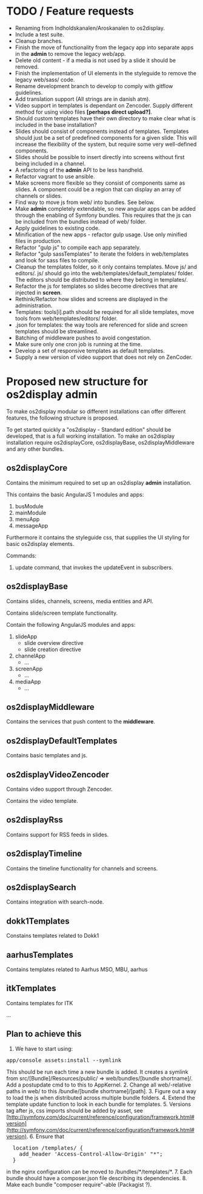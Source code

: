 TODO / Feature requests
==========

* Renaming from Indholdskanalen/Aroskanalen to os2display.
* Include a test suite.
* Cleanup branches.
* Finish the move of functionality from the legacy app into separate apps in the __admin__ to remove the legacy web/app.
* Delete old content - if a media is not used by a slide it should be removed.
* Finish the implementation of UI elements in the styleguide to remove the legacy web/sass/ code.
* Rename development branch to develop to comply with gitflow guidelines.
* Add translation support (All strings are in danish atm).
* Video support in templates is dependant on Zencoder. Supply different method for using video files __[perhaps direct upload?]__.
* Should custom templates have their own directory to make clear what is included in the base installation?
* Slides should consist of components instead of templates. Templates should just be a set of predefined components for a given slide. This will increase the flexibility of the system, but require some very well-defined components.
* Slides should be possible to insert directly into screens without first being included in a channel.
* A refactoring of the __admin__ API to be less handheld.
* Refactor vagrant to use ansible.
* Make screens more flexible so they consist of components same as slides. A component could be a region that can display an array of channels or slides.
* Find way to move js from web/ into bundles. See below.
* Make __admin__ completely extendable, so new angular apps can be added through the enabling of Symfony bundles. This requires that the js can be included from the bundles instead of web/ folder.
* Apply guidelines to existing code.
* Minification of the new apps - refactor gulp usage. Use only minified files in production.
* Refactor "gulp js" to compile each app separately.
* Refactor "gulp sassTemplates" to iterate the folders in web/templates and look for sass files to compile.
* Cleanup the templates folder, so it only contains templates. Move js/ and editors/. js/ should go into the web/templates/default_templates/ folder. The editors should be distributed to where they belong in templates/. 
* Refactor the js for templates so slides become directives that are injected in __screen__.
* Rethink/Refactor how slides and screens are displayed in the administration.
* Templates: tools[i].path should be required for all slide templates, move tools from web/templates/editors/ folder.
* .json for templates: the way tools are referenced for slide and screen templates should be streamlined.
* Batching of middleware pushes to avoid congestation.
* Make sure only one cron job is running at the time.
* Develop a set of responsive templates as default templates.
* Supply a new version of video support that does not rely on ZenCoder.



Proposed new structure for os2display admin
===========

To make os2display modular so different installations can offer different features, the following structure is proposed.

To get started quickly a "os2display - Standard edition" should be developed, that is a full working installation. To make an os2display installation require os2displayCore, os2displayBase, os2displayMiddleware and any other bundles. 

## os2displayCore
Contains the minimum required to set up an os2display __admin__ installation.

This contains the basic AngularJS 1 modules and apps:

1. busModule
2. mainModule
3. menuApp
4. messageApp

Furthermore it contains the styleguide css, that supplies the UI styling for basic os2display elements.

Commands:

1. update command, that invokes the updateEvent in subscribers.

## os2displayBase
Contains slides, channels, screens, media entities and API. 

Contains slide/screen template functionality.

Contain the following AngularJS modules and apps:

1. slideApp
   - slide overview directive
   - slide creation directive
2. channelApp
   - ...
3. screenApp
   - ...
4. mediaApp
   - ...

## os2displayMiddleware
Contains the services that push content to the __middleware__. 

## os2displayDefaultTemplates
Contains basic templates and js.

## os2displayVideoZencoder
Contains video support through Zencoder.

Contains the video template.

## os2displayRss
Contains support for RSS feeds in slides.

## os2displayTimeline
Contains the timeline functionality for channels and screens.

## os2displaySearch
Contains integration with search-node.

## dokk1Templates
Constains templates related to Dokk1

## aarhusTemplates
Contains templates related to Aarhus
MSO, MBU, aarhus

## itkTemplates
Contains templates for ITK

...



## Plan to achieve this

1. We have to start using:
<pre>
app/console assets:install --symlink
</pre>
This should be run each time a new bundle is added. It creates a symlink from src/[Bundle]/Resources/public/ => web/bundles/[bundle shortname]/. Add a postupdate cmd to to this to AppKernel.
2. Change all web/-relative paths in web/ to this /bundle/[bundle shortname]/[path].
3. Figure out a way to load the js when distributed across multiple bundle folders.
4. Extend the template update function to look in each bundle for templates.
5. Versions tag after js, css imports should be added by asset, see [http://symfony.com/doc/current/reference/configuration/framework.html#version](http://symfony.com/doc/current/reference/configuration/framework.html#version).
6. Ensure that 
<pre>
  location /templates/ {
    add_header 'Access-Control-Allow-Origin' "*";
  }
</pre>
in the nginx configuration can be moved to /bundles/\*/templates/\*.
7. Each bundle should have a composer.json file describing its dependencies.
8. Make each bundle "composer require"-able (Packagist ?).
